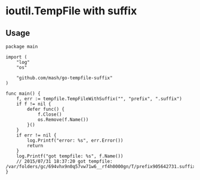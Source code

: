 ioutil.TempFile with suffix
===========================

## Usage

``` golang
package main

import (
	"log"
	"os"

	"github.com/mash/go-tempfile-suffix"
)

func main() {
	f, err := tempfile.TempFileWithSuffix("", "prefix", ".suffix")
	if f != nil {
		defer func() {
			f.Close()
			os.Remove(f.Name())
		}()
	}
	if err != nil {
		log.Printf("error: %s", err.Error())
		return
	}
	log.Printf("got tempfile: %s", f.Name())
	// 2015/07/31 18:37:20 got tempfile: /var/folders/gc/694vhx9n0q57vw71w6__rf4h0000gn/T/prefix905642731.suffix
}
```
